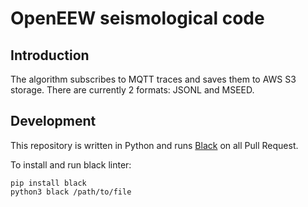 # OpenEEW seismological code

## Introduction

The algorithm subscribes to MQTT traces and saves them to AWS S3 storage.
There are currently 2 formats: JSONL and MSEED.

## **Development**

This repository is written in Python and runs [Black](https://github.com/psf/black) on all Pull Request.

To install and run black linter:

```
pip install black
python3 black /path/to/file
```
